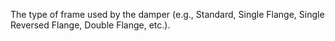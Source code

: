 The type of frame used by the damper (e.g., Standard, Single Flange, Single Reversed Flange, Double Flange, etc.).